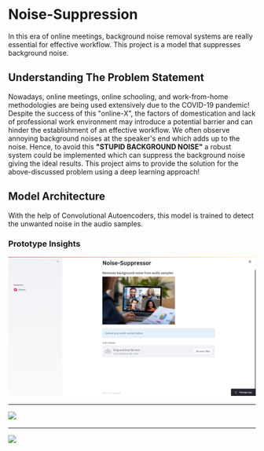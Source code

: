 # Noise-Suppression
In this era of online meetings, background noise removal systems are really essential for effective workflow. This project is a model that suppresses background noise.

## Understanding The Problem Statement
Nowadays, online meetings, online schooling, and work-from-home methodologies are being used extensively due to the COVID-19 pandemic! Despite the success of this "online-X", the factors of domestication and lack of professional work environment may introduce a potential barrier and can hinder the establishment of an effective workflow. We often observe annoying background noises at the speaker's end which adds up to the noise. Hence, to avoid this **"STUPID BACKGROUND NOISE"** a robust system could be implemented which can suppress the background noise giving the ideal results. This project aims to provide the solution for the above-discussed problem using a deep learning approach!

## Model Architecture
With the help of Convolutional Autoencoders, this model is trained to detect the unwanted noise in the audio samples.

### Prototype Insights

<img src="utils/images/1.png">

---

<img src="2.png">

---

<img src="3.png">
